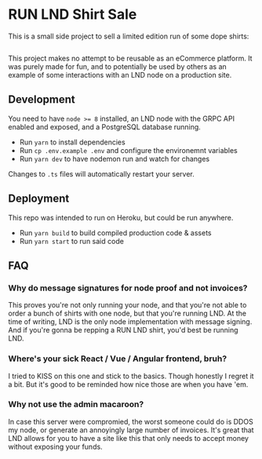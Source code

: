 # RUN LND Shirt Sale

This is a small side project to sell a limited edition run of some dope shirts:

![]()

This project makes no attempt to be reusable as an eCommerce platform. It was
purely made for fun, and to potentially be used by others as an example of
some interactions with an LND node on a production site.

## Development

You need to have `node >= 8` installed, an LND node with the GRPC API enabled
and exposed, and a PostgreSQL database running.

* Run `yarn` to install dependencies
* Run `cp .env.example .env` and configure the environemnt variables
* Run `yarn dev` to have nodemon run and watch for changes

Changes to `.ts` files will automatically restart your server.

## Deployment

This repo was intended to run on Heroku, but could be run anywhere.

* Run `yarn build` to build compiled production code & assets
* Run `yarn start` to run said code

## FAQ

### Why do message signatures for node proof and not invoices?

This proves you're not only running your node, and that you're not able to
order a bunch of shirts with one node, but that you're running LND. At the
time of writing, LND is the only node implementation with message signing.
And if you're gonna be repping a RUN LND shirt, you'd best be running LND.

### Where's your sick React / Vue / Angular frontend, bruh?

I tried to KISS on this one and stick to the basics. Though honestly I regret
it a bit. But it's good to be reminded how nice those are when you have 'em.

### Why not use the admin macaroon?

In case this server were compromied, the worst someone could do is DDOS my
node, or generate an annoyingly large number of invoices. It's great that LND
allows for you to have a site like this that only needs to accept money without
exposing your funds.
